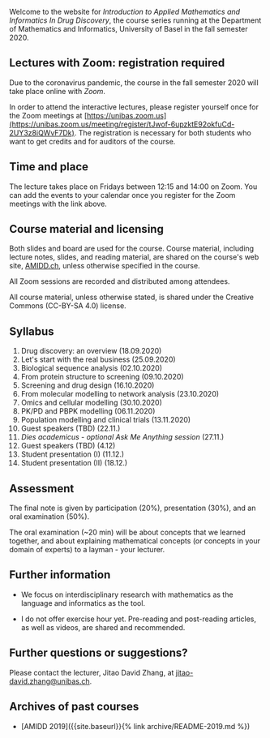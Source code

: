 Welcome to the website for *Introduction to Applied Mathematics and Informatics
In Drug Discovery*, the course series running at the Department of Mathematics
and Informatics, University of Basel in the fall semester 2020.

## Lectures with Zoom: registration required

Due to the coronavirus pandemic, the course in the fall semester 2020 will take
place online with *Zoom*.

In order to attend the interactive lectures, please register yourself once for
the Zoom meetings at
[https://unibas.zoom.us](https://unibas.zoom.us/meeting/register/tJwof-6upzktE92okfuCd-2UY3z8iQWvF7Dk).
The registration is necessary for both students who want to get credits and for auditors of
the course.

## Time and place

The lecture takes place on Fridays between 12:15 and 14:00 on Zoom. You can add
the events to your calendar once you register for the Zoom meetings with the
link above.

## Course material and licensing

Both slides and board are used for the course. Course material, including
lecture notes, slides, and reading material, are shared on the course's web
site, [AMIDD.ch](http://amidd.ch), unless otherwise specified in the course.

All Zoom sessions are recorded and distributed among attendees.

All course material, unless otherwise stated, is shared under the Creative
Commons (CC-BY-SA 4.0) license.

## Syllabus

1. Drug discovery: an overview (18.09.2020)
2. Let's start with the real business (25.09.2020)
3. Biological sequence analysis (02.10.2020)
4. From protein structure to screening (09.10.2020)
5. Screening and drug design (16.10.2020)
6. From molecular modelling to network analysis (23.10.2020)
7. Omics and cellular modelling (30.10.2020)
9. PK/PD and PBPK modelling (06.11.2020)
9. Population modelling and clinical trials (13.11.2020)
10. Guest speakers (TBD) (22.11.)
11. *Dies academicus - optional Ask Me Anything session* (27.11.)
12. Guest speakers (TBD) (4.12)
13. Student presentation (I) (11.12.)
14. Student presentation (II) (18.12.)

## Assessment

The final note is given by participation (20%), presentation (30%), and an oral examination (50%).

The oral examination (~20 min) will be about concepts that we learned together, and about explaining mathematical concepts (or concepts in your domain of experts) to a layman - your lecturer.

## Further information

* We focus on interdisciplinary research with mathematics as the language and
  informatics as the tool.

* I do not offer exercise hour yet. Pre-reading and post-reading articles, as
  well as videos, are shared and recommended.


## Further questions or suggestions?

Please contact the lecturer, Jitao David Zhang, at [jitao-david.zhang@unibas.ch](mailto:jitao-david.zhang@unibas.ch).

## Archives of past courses

* [AMIDD 2019]({{site.baseurl}}{% link archive/README-2019.md %})

